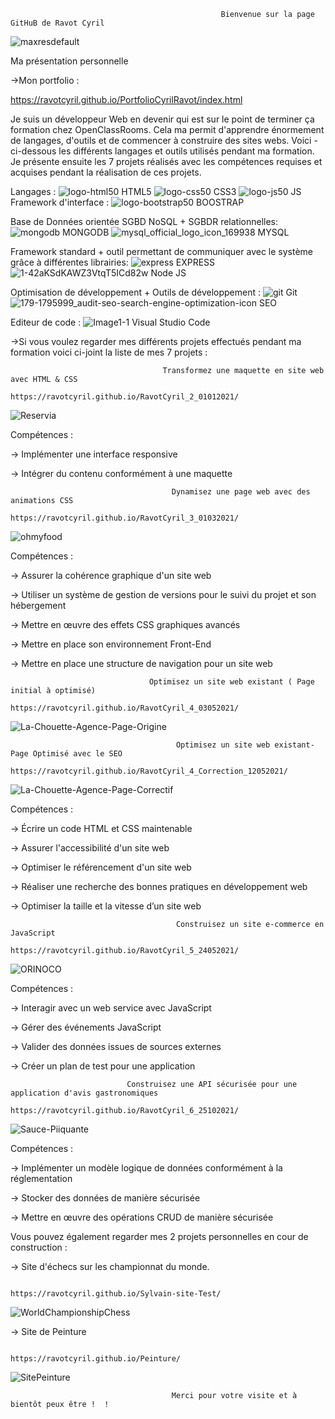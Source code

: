                                                    Bienvenue sur la page GitHuB de Ravot Cyril 
![maxresdefault](https://user-images.githubusercontent.com/76429223/155630038-1e573084-f1d3-471a-8812-3ec08133341f.jpg)


Ma présentation personnelle 

->Mon portfolio : 

https://ravotcyril.github.io/PortfolioCyrilRavot/index.html


Je suis un développeur Web en devenir qui est sur le point de terminer ça formation chez OpenClassRooms. 
Cela ma permit d'apprendre énormement de langages, d'outils et de commencer à construire des sites webs. Voici - ci-dessous les différents langages et outils utilisés pendant ma formation. Je présente ensuite les  7 projets réalisés  avec les compétences requises et acquises pendant la réalisation de ces projets.

Langages : 
![logo-html50](https://user-images.githubusercontent.com/76429223/155632110-cd3d281a-9e91-4e43-aa27-a25512d94413.png)
HTML5                                           ![logo-css50](https://user-images.githubusercontent.com/76429223/155632121-4730c6ab-0722-4ac9-922a-22fde0dca604.png)
CSS3                                            ![logo-js50](https://user-images.githubusercontent.com/76429223/155632133-94659048-3a45-49b5-ae17-622d1a1b170b.png)
JS                                              
Framework d'interface : 
![logo-bootstrap50](https://user-images.githubusercontent.com/76429223/155632126-dff5b774-610b-4ba8-b41c-a4bd647adcd2.png)
BOOSTRAP


Base de Données orientée SGBD NoSQL + SGBDR relationnelles: 
![mongodb](https://user-images.githubusercontent.com/76429223/155638499-a04a1cc7-1ebb-4250-85a7-97340249574f.png)
MONGODB
![mysql_official_logo_icon_169938](https://user-images.githubusercontent.com/76429223/155638642-2c8d2a55-7659-40d3-9947-8901a5f9d6a9.png)
MYSQL

Framework standard + outil permettant de communiquer avec le système grâce à différentes librairies:
![express](https://user-images.githubusercontent.com/76429223/155638566-650ae829-c749-4d6a-b9e8-1d2a9623aa17.png)
EXPRESS
![1-42aKSdKAWZ3VtqT5ICd82w](https://user-images.githubusercontent.com/76429223/155638897-a3a15a3b-b9d3-4e4c-b37b-493122b9f981.png)
Node JS



Optimisation de développement + Outils de développement :
![git](https://user-images.githubusercontent.com/76429223/155639715-56b33a81-74f2-4d43-ab81-418851a34665.png)
Git
![179-1795999_audit-seo-search-engine-optimization-icon](https://user-images.githubusercontent.com/76429223/155632732-4f42e81c-32a2-4aca-b0d4-b629c60e0044.jpg) 
SEO

Editeur de code :
![Image1-1](https://user-images.githubusercontent.com/76429223/155640043-0e094cb9-662f-4087-958c-3588e325ee78.png)
Visual Studio Code 


->Si vous voulez regarder mes différents projets effectués pendant ma formation voici ci-joint la liste de mes 7 projets : 


                                      Transformez une maquette en site web avec HTML & CSS
                                      https://ravotcyril.github.io/RavotCyril_2_01012021/


![Reservia](https://user-images.githubusercontent.com/76429223/155634858-defe06f4-d711-4966-8b9b-4a4641244040.png)

Compétences : 

->  Implémenter une interface responsive

->  Intégrer du contenu conformément à une maquette

                                        Dynamisez une page web avec des animations CSS
                                      https://ravotcyril.github.io/RavotCyril_3_01032021/

![ohmyfood](https://user-images.githubusercontent.com/76429223/155634865-77146dbe-8737-4aab-bea0-55926c23e35e.png)

Compétences : 

->  Assurer la cohérence graphique d'un site web

->  Utiliser un système de gestion de versions pour le suivi du projet et son hébergement

->  Mettre en œuvre des effets CSS graphiques avancés

->  Mettre en place son environnement Front-End

->  Mettre en place une structure de navigation pour un site web

                                   Optimisez un site web existant ( Page initial à optimisé)
                                      https://ravotcyril.github.io/RavotCyril_4_03052021/

![La-Chouette-Agence-Page-Origine](https://user-images.githubusercontent.com/76429223/155634874-30533190-fe96-4c88-8bb1-f533239d564e.png)


                                         Optimisez un site web existant-Page Optimisé avec le SEO
                                      https://ravotcyril.github.io/RavotCyril_4_Correction_12052021/

![La-Chouette-Agence-Page-Correctif](https://user-images.githubusercontent.com/76429223/155634901-b81cfc74-a706-4aed-ae2f-932ef9fa0884.png)

Compétences : 

->  Écrire un code HTML et CSS maintenable

->  Assurer l'accessibilité d'un site web

->  Optimiser le référencement d'un site web

->  Réaliser une recherche des bonnes pratiques en développement web

->  Optimiser la taille et la vitesse d’un site web


                                         Construisez un site e-commerce en JavaScript
                                      https://ravotcyril.github.io/RavotCyril_5_24052021/

![ORINOCO](https://user-images.githubusercontent.com/76429223/155634915-224371c7-431a-4fe6-9b76-923d9063f405.png)

Compétences : 

->  Interagir avec un web service avec JavaScript

->  Gérer des événements JavaScript

->  Valider des données issues de sources externes

->  Créer un plan de test pour une application


                              Construisez une API sécurisée pour une application d'avis gastronomiques
                                      https://ravotcyril.github.io/RavotCyril_6_25102021/

![Sauce-Piiquante](https://user-images.githubusercontent.com/76429223/155635455-a91b1585-52fc-4e72-9344-f936b06772fa.png)

Compétences :

->  Implémenter un modèle logique de données conformément à la réglementation

->  Stocker des données de manière sécurisée

->  Mettre en œuvre des opérations CRUD de manière sécurisée


Vous pouvez également regarder mes 2 projets personnelles en cour de construction :

->  Site d'échecs sur les championnat du monde.

                                      https://ravotcyril.github.io/Sylvain-site-Test/

 ![WorldChampionshipChess](https://user-images.githubusercontent.com/76429223/155635689-de954e0d-8aa2-4445-b8e1-ef246805437b.png)


->  Site de Peinture 

                                       https://ravotcyril.github.io/Peinture/
![SitePeinture](https://user-images.githubusercontent.com/76429223/155635658-8dc5e478-3a45-46d0-a292-e78a96389be0.png)


                                        Merci pour votre visite et à bientôt peux être !  !  
